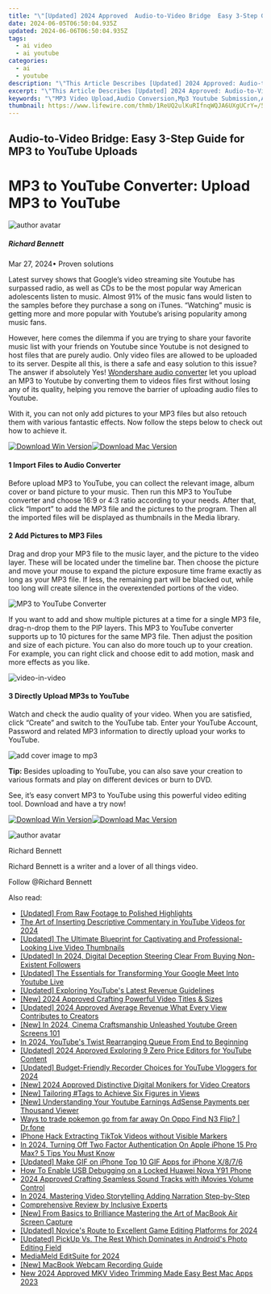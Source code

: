 ```yaml
---
title: "\"[Updated] 2024 Approved  Audio-to-Video Bridge  Easy 3-Step Guide for MP3 to YouTube Uploads\""
date: 2024-06-05T06:50:04.935Z
updated: 2024-06-06T06:50:04.935Z
tags:
  - ai video
  - ai youtube
categories:
  - ai
  - youtube
description: "\"This Article Describes [Updated] 2024 Approved: Audio-to-Video Bridge: Easy 3-Step Guide for MP3 to YouTube Uploads\""
excerpt: "\"This Article Describes [Updated] 2024 Approved: Audio-to-Video Bridge: Easy 3-Step Guide for MP3 to YouTube Uploads\""
keywords: "\"MP3 Video Upload,Audio Conversion,Mp3 Youtube Submission,AV Bridge Guide,Easy Media Conversion,Audio-to-Video Converter,YouTube MP3 Upload Tutorial\""
thumbnail: https://www.lifewire.com/thmb/1ReUQ2ulKuRIfnqWQJA6UXgUCrY=/540x405/filters:no_upscale():max_bytes(150000):strip_icc()/apple-tvplus-now-available-11119-ba2bae7efdf54e1080db7b14cc5608d1.jpg
---
```


## Audio-to-Video Bridge: Easy 3-Step Guide for MP3 to YouTube Uploads

# MP3 to YouTube Converter: Upload MP3 to YouTube

![author avatar](https://images.wondershare.com/filmora/article-images/richard-bennett.jpg)

##### Richard Bennett

 Mar 27, 2024• Proven solutions

 Latest survey shows that Google’s video streaming site Youtube has surpassed radio, as well as CDs to be the most popular way American adolescents listen to music. Almost 91% of the music fans would listen to the samples before they purchase a song on iTunes. “Watching” music is getting more and more popular with Youtube’s arising popularity among music fans.

 However, here comes the dilemma if you are trying to share your favorite music list with your friends on Youtube since Youtube is not designed to host files that are purely audio. Only video files are allowed to be uploaded to its server. Despite all this, is there a safe and easy solution to this issue? The answer if absolutely Yes! [Wondershare audio converter](https://tools.techidaily.com/wondershare/filmora/download/) let you upload an MP3 to Youtube by converting them to videos files first without losing any of its quality, helping you remove the barrier of uploading audio files to Youtube.

 With it, you can not only add pictures to your MP3 files but also retouch them with various fantastic effects. Now follow the steps below to check out how to achieve it.

[![Download Win Version](https://images.wondershare.com/filmora/guide/download-btn-win.jpg)](https://tools.techidaily.com/wondershare/filmora/download/)[![Download Mac Version](https://images.wondershare.com/filmora/guide/download-btn-mac.jpg)](https://tools.techidaily.com/wondershare/filmora/download/)

#### 1 Import Files to Audio Converter

 Before upload MP3 to YouTube, you can collect the relevant image, album cover or band picture to your music. Then run this MP3 to YouTube converter and choose 16:9 or 4:3 ratio according to your needs. After that, click “Import” to add the MP3 file and the pictures to the program. Then all the imported files will be displayed as thumbnails in the Media library.

#### 2 Add Pictures to MP3 Files

 Drag and drop your MP3 file to the music layer, and the picture to the video layer. These will be located under the timeline bar. Then choose the picture and move your mouse to expand the picture exposure time frame exactly as long as your MP3 file. If less, the remaining part will be blacked out, while too long will create silence in the overextended portions of the video.

![MP3 to YouTube Converter](https://images.wondershare.com/images/multimedia/video-editor/add-picture-to-music.jpg)

 If you want to add and show multiple pictures at a time for a single MP3 file, drag-n-drop them to the PIP layers. This MP3 to YouTube converter supports up to 10 pictures for the same MP3 file. Then adjust the position and size of each picture. You can also do more touch up to your creation. For example, you can right click and choose edit to add motion, mask and more effects as you like.

![video-in-video](https://images.wondershare.com/images/multimedia/video-editor/video-in-video.jpg)

#### 3 Directly Upload MP3s to YouTube

 Watch and check the audio quality of your video. When you are satisfied, click “Create” and switch to the YouTube tab. Enter your YouTube Account, Password and related MP3 information to directly upload your works to YouTube.

![add cover image to mp3](https://images.wondershare.com/images/multimedia/video-editor/apple-device.jpg)

**Tip:**
Besides uploading to YouTube, you can also save your creation to various formats and play on different devices or burn to DVD.

 See, it’s easy convert MP3 to YouTube using this powerful video editing tool. Download and have a try now!

[![Download Win Version](https://images.wondershare.com/filmora/guide/download-btn-win.jpg)](https://tools.techidaily.com/wondershare/filmora/download/)[![Download Mac Version](https://images.wondershare.com/filmora/guide/download-btn-mac.jpg)](https://tools.techidaily.com/wondershare/filmora/download/)

![author avatar](https://images.wondershare.com/filmora/article-images/richard-bennett.jpg)

Richard Bennett

Richard Bennett is a writer and a lover of all things video.

Follow @Richard Bennett

<span class="atpl-alsoreadstyle">Also read:</span>
<div><ul>
<li><a href="https://facebook-record-videos.techidaily.com/updated-from-raw-footage-to-polished-highlights/"><u>[Updated] From Raw Footage to Polished Highlights</u></a></li>
<li><a href="https://facebook-record-videos.techidaily.com/the-art-of-inserting-descriptive-commentary-in-youtube-videos-for-2024/"><u>The Art of Inserting Descriptive Commentary in YouTube Videos for 2024</u></a></li>
<li><a href="https://facebook-record-videos.techidaily.com/updated-the-ultimate-blueprint-for-captivating-and-professional-looking-live-video-thumbnails/"><u>[Updated] The Ultimate Blueprint for Captivating and Professional-Looking Live Video Thumbnails</u></a></li>
<li><a href="https://facebook-record-videos.techidaily.com/updated-in-2024-digital-deception-steering-clear-from-buying-non-existent-followers/"><u>[Updated] In 2024, Digital Deception  Steering Clear From Buying Non-Existent Followers</u></a></li>
<li><a href="https://facebook-record-videos.techidaily.com/updated-the-essentials-for-transforming-your-google-meet-into-youtube-live/"><u>[Updated] The Essentials for Transforming Your Google Meet Into Youtube Live</u></a></li>
<li><a href="https://facebook-record-videos.techidaily.com/updated-exploring-youtubes-latest-revenue-guidelines/"><u>[Updated] Exploring YouTube's Latest Revenue Guidelines</u></a></li>
<li><a href="https://facebook-record-videos.techidaily.com/new-2024-approved-crafting-powerful-video-titles-and-sizes/"><u>[New] 2024 Approved  Crafting Powerful Video Titles & Sizes</u></a></li>
<li><a href="https://facebook-record-videos.techidaily.com/updated-2024-approved-average-revenue-what-every-view-contributes-to-creators/"><u>[Updated] 2024 Approved  Average Revenue  What Every View Contributes to Creators</u></a></li>
<li><a href="https://facebook-record-videos.techidaily.com/new-in-2024-cinema-craftsmanship-unleashed-youtube-green-screens-101/"><u>[New] In 2024, Cinema Craftsmanship Unleashed  Youtube Green Screens 101</u></a></li>
<li><a href="https://facebook-record-videos.techidaily.com/in-2024-youtubes-twist-rearranging-queue-from-end-to-beginning/"><u>In 2024, YouTube's Twist  Rearranging Queue From End to Beginning</u></a></li>
<li><a href="https://facebook-record-videos.techidaily.com/updated-2024-approved-exploring-9-zero-price-editors-for-youtube-content/"><u>[Updated] 2024 Approved  Exploring 9 Zero Price Editors for YouTube Content</u></a></li>
<li><a href="https://facebook-record-videos.techidaily.com/updated-budget-friendly-recorder-choices-for-youtube-vloggers-for-2024/"><u>[Updated] Budget-Friendly Recorder Choices for YouTube Vloggers for 2024</u></a></li>
<li><a href="https://facebook-record-videos.techidaily.com/new-2024-approved-distinctive-digital-monikers-for-video-creators/"><u>[New] 2024 Approved  Distinctive Digital Monikers for Video Creators</u></a></li>
<li><a href="https://facebook-record-videos.techidaily.com/new-tailoring-tags-to-achieve-six-figures-in-views/"><u>[New] Tailoring #Tags to Achieve Six Figures in Views</u></a></li>
<li><a href="https://facebook-record-videos.techidaily.com/new-understanding-your-youtube-earnings-adsense-payments-per-thousand-viewer/"><u>[New] Understanding Your Youtube Earnings  AdSense Payments per Thousand Viewer</u></a></li>
<li><a href="https://android-pokemon-go.techidaily.com/ways-to-trade-pokemon-go-from-far-away-on-oppo-find-n3-flip-drfone-by-drfone-virtual-android/"><u>Ways to trade pokemon go from far away On Oppo Find N3 Flip? | Dr.fone</u></a></li>
<li><a href="https://tiktok-clips.techidaily.com/iphone-hack-extracting-tiktok-videos-without-visible-markers/"><u>IPhone Hack  Extracting TikTok Videos without Visible Markers</u></a></li>
<li><a href="https://apple-account.techidaily.com/in-2024-turning-off-two-factor-authentication-on-apple-iphone-15-pro-max-5-tips-you-must-know-by-drfone-ios/"><u>In 2024, Turning Off Two Factor Authentication On Apple iPhone 15 Pro Max? 5 Tips You Must Know</u></a></li>
<li><a href="https://extra-skills.techidaily.com/updated-make-gif-on-iphone-top-10-gif-apps-for-iphone-x876/"><u>[Updated] Make GIF on iPhone  Top 10 GIF Apps for iPhone X/8/7/6</u></a></li>
<li><a href="https://android-unlock.techidaily.com/how-to-enable-usb-debugging-on-a-locked-huawei-nova-y91-phone-by-drfone-android/"><u>How To Enable USB Debugging on a Locked Huawei Nova Y91 Phone</u></a></li>
<li><a href="https://voice-adjusting.techidaily.com/2024-approved-crafting-seamless-sound-tracks-with-imovies-volume-control/"><u>2024 Approved Crafting Seamless Sound Tracks with iMovies Volume Control</u></a></li>
<li><a href="https://extra-support.techidaily.com/in-2024-mastering-video-storytelling-adding-narration-step-by-step/"><u>In 2024, Mastering Video Storytelling  Adding Narration Step-by-Step</u></a></li>
<li><a href="https://desktop-recording.techidaily.com/comprehensive-review-by-inclusive-experts/"><u>Comprehensive Review by Inclusive Experts</u></a></li>
<li><a href="https://screen-recording.techidaily.com/new-from-basics-to-brilliance-mastering-the-art-of-macbook-air-screen-capture/"><u>[New] From Basics to Brilliance  Mastering the Art of MacBook Air Screen Capture</u></a></li>
<li><a href="https://remote-screen-capture.techidaily.com/updated-novices-route-to-excellent-game-editing-platforms-for-2024/"><u>[Updated] Novice's Route to Excellent Game Editing Platforms for 2024</u></a></li>
<li><a href="https://extra-support.techidaily.com/updated-pickup-vs-the-rest-which-dominates-in-androids-photo-editing-field/"><u>[Updated] PickUp Vs. The Rest  Which Dominates in Android's Photo Editing Field</u></a></li>
<li><a href="https://youtube-help.techidaily.com/mediameld-editsuite-for-2024/"><u>MediaMeld EditSuite for 2024</u></a></li>
<li><a href="https://video-capture.techidaily.com/new-macbook-webcam-recording-guide/"><u>[New] MacBook Webcam Recording Guide</u></a></li>
<li><a href="https://video-creation-software.techidaily.com/new-2024-approved-mkv-video-trimming-made-easy-best-mac-apps-2023/"><u>New 2024 Approved MKV Video Trimming Made Easy Best Mac Apps 2023</u></a></li>
</ul></div>

<ins class="adsbygoogle"
      style="display:block"
      data-ad-client="ca-pub-7571918770474297"
      data-ad-slot="8358498916"
      data-ad-format="auto"
      data-full-width-responsive="true"></ins>